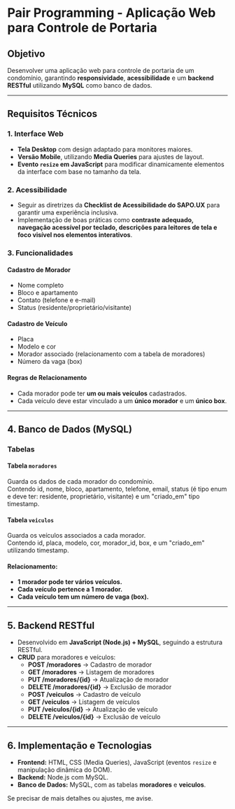 # **Pair Programming - Aplicação Web para Controle de Portaria**  

## **Objetivo**  
Desenvolver uma aplicação web para controle de portaria de um condomínio, garantindo **responsividade**, **acessibilidade** e um **backend RESTful** utilizando **MySQL** como banco de dados.  

---

## **Requisitos Técnicos**  

### **1. Interface Web**  
- **Tela Desktop** com design adaptado para monitores maiores.  
- **Versão Mobile**, utilizando **Media Queries** para ajustes de layout.  
- **Evento `resize` em JavaScript** para modificar dinamicamente elementos da interface com base no tamanho da tela.  

### **2. Acessibilidade**  
- Seguir as diretrizes da **Checklist de Acessibilidade do SAPO.UX** para garantir uma experiência inclusiva.  
- Implementação de boas práticas como **contraste adequado, navegação acessível por teclado, descrições para leitores de tela e foco visível nos elementos interativos**.  

### **3. Funcionalidades**  

#### **Cadastro de Morador**  
- Nome completo  
- Bloco e apartamento  
- Contato (telefone e e-mail)  
- Status (residente/proprietário/visitante)  

#### **Cadastro de Veículo**  
- Placa  
- Modelo e cor  
- Morador associado (relacionamento com a tabela de moradores)  
- Número da vaga (box)  

#### **Regras de Relacionamento**  
- Cada morador pode ter **um ou mais veículos** cadastrados.  
- Cada veículo deve estar vinculado a um **único morador** e um **único box**.  

---

## **4. Banco de Dados (MySQL)**  

### **Tabelas**  

#### **Tabela `moradores`**  
Guarda os dados de cada morador do condomínio.  
Contendo id, nome, bloco, apartamento, telefone, email, status (é tipo enum e deve ter: residente, proprietário, visitante) e um "criado_em" tipo timestamp.

#### **Tabela `veiculos`**  
Guarda os veículos associados a cada morador.  
Contendo id, placa, modelo, cor, morador_id, box, e um "criado_em" utilizando timestamp.

#### **Relacionamento:**  
- **1 morador pode ter vários veículos.**  
- **Cada veículo pertence a 1 morador.**  
- **Cada veículo tem um número de vaga (box).**  

---

## **5. Backend RESTful**  
- Desenvolvido em **JavaScript (Node.js) + MySQL**, seguindo a estrutura RESTful.  
- **CRUD** para moradores e veículos:  
  - **POST /moradores** → Cadastro de morador  
  - **GET /moradores** → Listagem de moradores  
  - **PUT /moradores/{id}** → Atualização de morador  
  - **DELETE /moradores/{id}** → Exclusão de morador  
  - **POST /veiculos** → Cadastro de veículo  
  - **GET /veiculos** → Listagem de veículos  
  - **PUT /veiculos/{id}** → Atualização de veículo  
  - **DELETE /veiculos/{id}** → Exclusão de veículo  

---

## **6. Implementação e Tecnologias**  
- **Frontend:** HTML, CSS (Media Queries), JavaScript (eventos `resize` e manipulação dinâmica do DOM).  
- **Backend:** Node.js com MySQL.  
- **Banco de Dados:** MySQL, com as tabelas **moradores** e **veiculos**.  

Se precisar de mais detalhes ou ajustes, me avise.